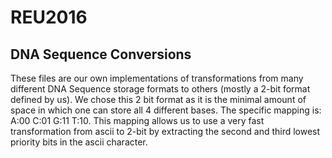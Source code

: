 # REU2016
DNA Sequence Conversions
------------------------
These files are our own implementations of transformations from many different DNA Sequence storage formats to others (mostly a 2-bit format defined by us). We chose this 2 bit format as it is the minimal amount of space in which one can store all 4 different bases. The specific mapping is: A:00 C:01 G:11 T:10. This mapping allows us to use a very fast transformation from ascii to 2-bit by extracting the second and third lowest priority bits in the ascii character.
